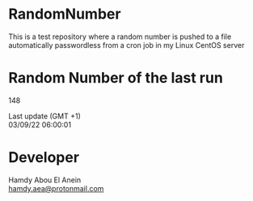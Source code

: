 # RandomNumber    
This is a test repository where a random number is pushed to a file automatically passwordless from a cron job in my Linux CentOS server    
# Random Number of the last run   
148
      
Last update (GMT +1)    
03/09/22 06:00:01
# Developer    
Hamdy Abou El Anein   
hamdy.aea@protonmail.com
